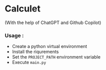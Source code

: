 # Calculet

(With the help of ChatGPT and Github Copilot)

### Usage : 

- Create a python virtual environment
- Install the riqurements
- Set the ```PROJECT_PATH``` environment variable
- Execute ```main.py```

